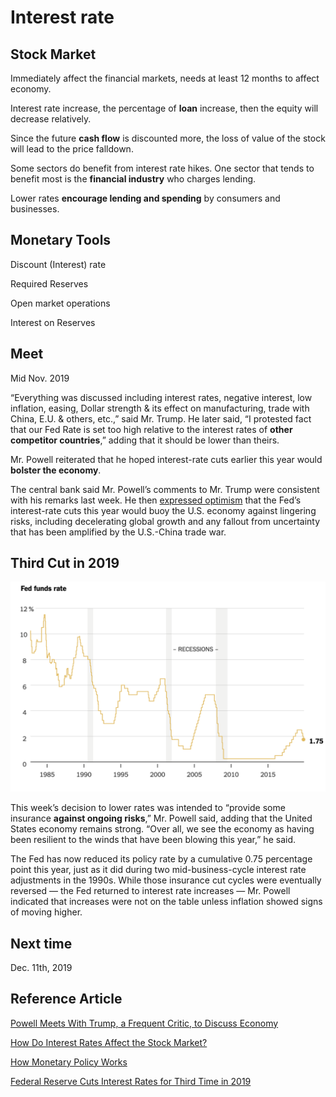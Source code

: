 # Interest rate

## Stock Market

Immediately affect the financial markets, needs at least 12 months to affect economy.

Interest rate increase, the percentage of **loan** increase, then the equity will decrease relatively.

Since the future **cash flow** is discounted more, the loss of value of the stock will lead to the price falldown.

Some sectors do benefit from interest rate hikes. One sector that tends to benefit most is the **financial industry** who charges lending.

Lower rates **encourage lending and spending** by consumers and businesses.

## Monetary Tools

Discount (Interest) rate

Required Reserves

Open market operations

Interest on Reserves

## Meet

Mid Nov. 2019

“Everything was discussed including interest rates, negative interest, low inflation, easing, Dollar strength & its effect on manufacturing, trade with China, E.U. & others, etc.,” said Mr. Trump. He later said, “I protested fact that our Fed Rate is set too high relative to the interest rates of **other competitor countries**,” adding that it should be lower than theirs.

Mr. Powell reiterated that he hoped interest-rate cuts earlier this year would **bolster the economy**. 

The central bank said Mr. Powell’s comments to Mr. Trump were consistent with his remarks last week. He then [expressed optimism](https://www.wsj.com/articles/jerome-powell-to-testify-before-house-budget-committee-on-economic-outlook-11573736401?mod=article_inline) that the Fed’s interest-rate cuts this year would buoy the U.S. economy against lingering risks, including decelerating global growth and any fallout from uncertainty that has been amplified by the U.S.-China trade war.

## Third Cut in 2019

![Fed funds rate](./Fed%20Fund%20Rate.png)

This week’s decision to lower rates was intended to “provide some insurance **against ongoing risks**,” Mr. Powell said, adding that the United States economy remains strong. “Over all, we see the economy as having been resilient to the winds that have been blowing this year,” he said.

The Fed has now reduced its policy rate by a cumulative 0.75 percentage point this year, just as it did during two mid-business-cycle interest rate adjustments in the 1990s. While those insurance cut cycles were eventually reversed — the Fed returned to interest rate increases — Mr. Powell indicated that increases were not on the table unless inflation showed signs of moving higher.

## Next time

Dec. 11th, 2019

## Reference Article

[Powell Meets With Trump, a Frequent Critic, to Discuss Economy](<https://www.wsj.com/articles/fed-chairman-powell-trump-meet-discuss-economy-11574092396?mod=searchresults&page=1&pos=5&mod=article_inline>)

[How Do Interest Rates Affect the Stock Market?](<https://www.investopedia.com/investing/how-interest-rates-affect-stock-market/>)

[How Monetary Policy Works](<https://www.stlouisfed.org/in-plain-english/how-monetary-policy-works>)

[Federal Reserve Cuts Interest Rates for Third Time in 2019](<https://www.nytimes.com/2019/10/30/business/economy/federal-reserve-interest-rates.html>)

